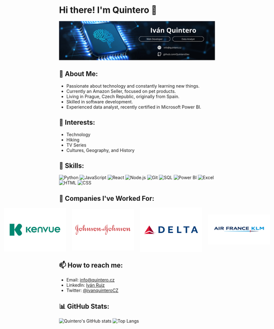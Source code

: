 # Hi there! I'm Quintero 👋

![Banner](./BannerQuintero.png)

## 🚀 About Me:
- Passionate about technology and constantly learning new things.
- Currently an Amazon Seller, focused on pet products.
- Living in Prague, Czech Republic, originally from Spain.
- Skilled in software development.
- Experienced data analyst, recently certified in Microsoft Power BI.

## 🌟 Interests:
- Technology
- Hiking
- TV Series
- Cultures, Geography, and History

## 💼 Skills:
![Python](https://img.shields.io/badge/-Python-blue?style=flat-square&logo=python)
![JavaScript](https://img.shields.io/badge/-JavaScript-yellow?style=flat-square&logo=javascript)
![React](https://img.shields.io/badge/-React-blue?style=flat-square&logo=react)
![Node.js](https://img.shields.io/badge/-Node.js-green?style=flat-square&logo=node.js)
![Git](https://img.shields.io/badge/-Git-orange?style=flat-square&logo=git)
![SQL](https://img.shields.io/badge/-SQL-blue?style=flat-square&logo=postgresql)
![Power BI](https://img.shields.io/badge/-PowerBI-yellow?style=flat-square&logo=powerbi)
![Excel](https://img.shields.io/badge/-Excel-green?style=flat-square&logo=microsoftexcel)
![HTML](https://img.shields.io/badge/-HTML-orange?style=flat-square&logo=html5)
![CSS](https://img.shields.io/badge/-CSS-blue?style=flat-square&logo=css3)

## 🏢 Companies I've Worked For:
<p align="center" style="display: flex; justify-content: center; align-items: center; gap: 20px;">
  <img src="./Logos/Kenvue.png" alt="Kenvue" width="200"/>
  <img src="./Logos/Johnson.png" alt="Johnson and Johnson" width="200"/>
  <img src="./Logos/Delta.png" alt="Delta Airlines" width="200"/>
  <img src="./Logos/AF.png" alt="AirFrance-KLM" width="200"/>
</p>

## 📫 How to reach me:
- Email: [info@quintero.cz](mailto:info@quintero.cz)
- LinkedIn: [Iván Ruiz](https://www.linkedin.com/in/iván-r-a921b3164)
- Twitter: [@ivanquinteroCZ](https://x.com/ivanquinteroCZ)

## 📊 GitHub Stats:
![Quintero's GitHub stats](https://github-readme-stats.vercel.app/api?username=QuinteroDev&show_icons=true&theme=radical)
![Top Langs](https://github-readme-stats.vercel.app/api/top-langs/?username=QuinteroDev&layout=compact&theme=radical)
